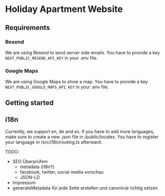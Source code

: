 # Holiday Apartment Website

## Requirements
### Resend
We are using Resend to send server side emails.
You have to provide a key `NEXT_PUBLIC_RESEND_API_KEY` in your .env file.

### Google Maps
We are using Google Maps to show a map.
You have to provide a key `NEXT_PUBLIC_GOOGLE_MAPS_API_KEY` in your .env file.

## Getting started

## i18n
Currently, we support en, de and es.
If you have to add more languages, make sure to create a new .json file in /public/locales.
You have to register your language in /src/i18n/routing.ts afterward.

TODO:
- SEO Überprüfem
  - metadata (i18n?)
  - facebook, twitter, social media vorschau
  - JSON-LD
- Impressum
- generateMetadata für jede Seite erstellen und canonical richtig setzen